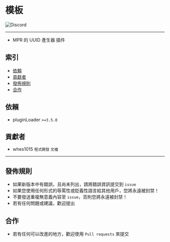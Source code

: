 # 模板
<img alt="Discord" src="https://img.shields.io/discord/926545182407688273">

------

- MPR 的 UUID 產生器 插件

## 索引
- [依賴](#依賴)
- [貢獻者](#貢獻者)
- [發佈規則](#發佈規則)
- [合作](#合作)

## 依賴
- pluginLoader `>=3.5.0`

## 貢獻者
- whes1015 `程式開發` `文檔`

------

## 發佈規則
- 如果新版本中有錯誤，且尚未列出，請將錯誤資訊提交到 ```issue```
- 如果您使用任何形式的辱罵性或貶義性語言給其他用戶，您將永遠被封禁！
- 不要發送重複無意義內容至 ```issue```，否則您將永遠被封禁！
- 若有任何問題或建議，歡迎提出

## 合作
- 若有任何可以改進的地方，歡迎使用 ```Pull requests``` 來提交
